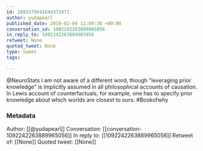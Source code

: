 ```yaml
---
id: 1092379641644371971
author: yudapearl
published_date: 2019-02-04 11:09:36 +00:00
conversation_id: 1092242263889965056
in_reply_to: 1092242263889965056
retweet: None
quoted_tweet: None
type: tweet
tags:

---
```


@NeuroStats I am not aware of a different word, though "leveraging prior knowledge" is implicitly assumed in all philosophical accounts of causation. In Lewis account of counterfactuals, for example, one has to specify prior knowledge about which worlds are closest to ours. #Bookofwhy

### Metadata

Author: [[@yudapearl]]
Conversation: [[conversation-1092242263889965056]]
In reply to: [[1092242263889965056]]
Retweet of: [[None]]
Quoted tweet: [[None]]
